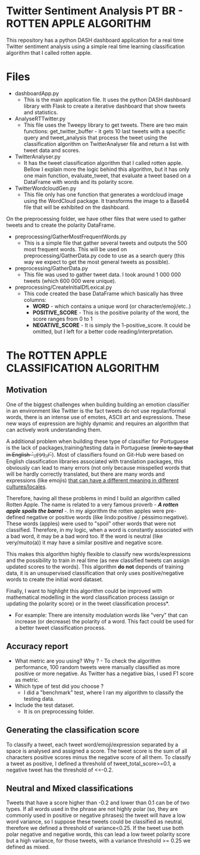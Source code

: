 # Twitter Sentiment Analysis PT BR - ROTTEN APPLE ALGORITHM

This repository has a python DASH dashboard application for a real time Twitter sentiment analysis using a simple real time learning classification algorithm that I called rotten apple. 


# Files

 - dashboardApp.py
	 - This is the main application file. It uses the python DASH dashboard library with Flask to create a iterative dashboard that show tweets and statistics. 
 - AnalyseRTTwitter.py
	 - This file uses the Tweepy library to get tweets. There are two main functions: get_twitter_buffer - it gets 10 last tweets with a specific query and tweet_analysis that process the tweet using the classification algorithm on TwitterAnalyser file and return a list with tweet data and scores.
 - TwitterAnalyser.py
	 - It has the tweet classification algorithm that I called rotten apple. Bellow I explain more the logic behind this algorithm, but it has only one main function, evaluate_tweet, that evaluate a tweet based on a DataFrame with words and its polarity score.
 - TwitterWordcloudGen.py
	 - This file only has one function that generates a wordcloud image using the WordCloud package. It transforms the image to a Base64 file that will be exhibited on the dashboard.

On the preprocessing folder, we have other files that were used to gather tweets and to create the polarity DataFrame.

 - preprocessing/GatherMostFrequentWords.py
	 - This is a simple file that gather several tweets and outputs the 500 most frequent words. This will be used on preprocessing/GatherData.py code to use as a search query (this way we expect to get the most general tweets as possible).
 - preprocessing/GatherData.py
	 - This file was used to gather tweet data. I took around 1 000 000 tweets (which 600 000 were unique).
 - preprocessing/CreateInitialDfLexical.py
	 - This code created the base DataFrame which basically has three columns:
		 -  **WORD** - which contains a unique word (or character/emoji/etc..)
		 - **POSITIVE_SCORE** - This is the positive polarity of the word, the score ranges from 0 to 1
		 - **NEGATIVE_SCORE** - It is simply the 1-positive_score. It could be omitted, but I left for a better code reading/interpretation. 

# The ROTTEN APPLE CLASSIFICATION ALGORITHM
## Motivation

One of the biggest challenges when building building an emotion classifier in an environment like Twitter is the fact tweets do not use regular/formal words, there is an intense use of emotes, ASCII art and expressions. These new ways of expression are highly dynamic and requires an algorithm that can actively work understanding them.

A additional problem when building these type of classifier for Portuguese is the lack of packages,training/testing data in Portuguese (~~ironic to say that in English ¯\_(ツ)_/¯~~). Most of classifiers found on Git-Hub were based on English classification libraries associated with translation packages, this obviously can lead to many errors (not only because misspelled words that will be hardly correctly translated, but there are many words and expressions (like emojis) [that can have a different meaning in different cultures/locales](https://www.daytranslations.com/blog/2018/02/how-emojis-are-perceived-differently-by-different-cultures-10690/).

Therefore, having all these problems in mind I build an algorithm called Rotten Apple. The name is related to a very famous proverb - ***A rotten apple spoils the barrel*** -. In my algorithm the rotten apples were pre-defined negative or positive words (like lindo:positive / péssimo:negative). These words (apples) were used to "spoil" other words that were not classified. Therefore, in my logic, when a word is constantly associated with a bad word, it may be a bad word too. If the word is neutral (like very/muito(a)) it may have a similar positive and negative score.

This makes this algorithm highly flexible to classify new words/expressions and the possibility to train in real time (as new classified tweets can assign updated scores to the words). This algorithm **do not** depends of training data, it is an unsupervised classification that only uses positive/negative words to create the initial word dataset.

Finally, I want to highlight this algorithm could be improved with mathematical modelling in the word classification process (assign or updating the polarity score) or in the tweet classification process*.

* For example: There are intensity modulation words like "very" that can increase (or decrease) the polarity of a word. This fact could be used for a better tweet classification process.

## Accuracy report
-   What metric are you using? Why ?
		- To check the algorithm performance, 100 random tweets were manually classified as more positive or more negative. As Twitter has a negative bias, I used F1 score as metric.
-   Which type of test did you choose ?
	- I did a "benchmark" test, where I ran my algorithm to classify the testing data.
-   Include the test dataset.
	- It is on preprocessing folder.

## Generating the classification score

To classify a tweet, each tweet word/emoji/expression separated by a space is analysed and assigned a score. The tweet score is the sum of all characters positive scores minus the negative score of all them. To classify a tweet as positive, I defined a threshold of tweet_total_score>=0.1, a negative tweet has the threshold of <=-0.2.  

## Neutral and Mixed classifications

Tweets that have a score higher than -0.2 and lower than 0.1 can be of two types. If all words used in the phrase are not highly polar (so, they are commonly used in positive or negative phrases) the tweet will have a low word variance, so I suppose these tweets could be classified as neutral, therefore we defined a threshold of variance<0.25. If the tweet use both polar negative and negative words, this can lead a low tweet polarity score but a high variance, for those tweets, with a variance threshold >= 0.25 we defined as mixed. 
